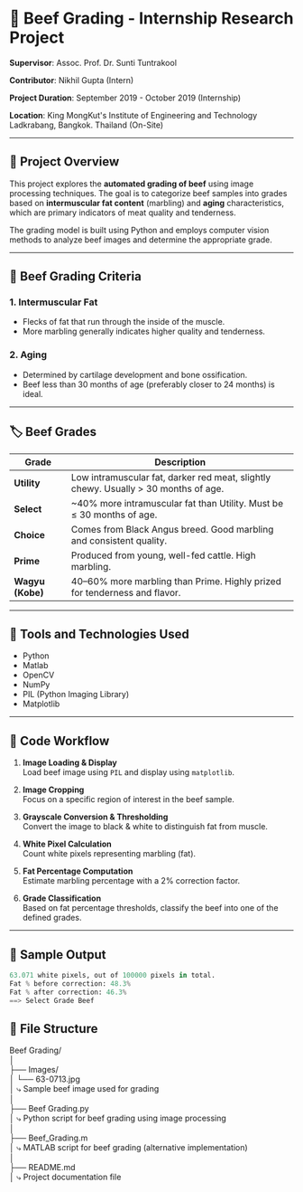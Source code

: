 # 🥩 Beef Grading - Internship Research Project

**Supervisor**: Assoc. Prof. Dr. Sunti Tuntrakool  

**Contributor**: Nikhil Gupta (Intern)

**Project Duration**: September 2019 - October 2019 (Internship)

**Location**: King MongKut's Institute of Engineering and Technology Ladkrabang, Bangkok. Thailand (On-Site)

---

## 📌 Project Overview

This project explores the **automated grading of beef** using image processing techniques. The goal is to categorize beef samples into grades based on **intermuscular fat content** (marbling) and **aging** characteristics, which are primary indicators of meat quality and tenderness.

The grading model is built using Python and employs computer vision methods to analyze beef images and determine the appropriate grade.

---

## 🧠 Beef Grading Criteria

### 1. **Intermuscular Fat**
- Flecks of fat that run through the inside of the muscle.
- More marbling generally indicates higher quality and tenderness.

### 2. **Aging**
- Determined by cartilage development and bone ossification.
- Beef less than 30 months of age (preferably closer to 24 months) is ideal.

---

## 🏷️ Beef Grades

| Grade            | Description                                                                 |
|------------------|-----------------------------------------------------------------------------|
| **Utility**       | Low intramuscular fat, darker red meat, slightly chewy. Usually > 30 months of age. |
| **Select**        | ~40% more intramuscular fat than Utility. Must be ≤ 30 months of age.       |
| **Choice**        | Comes from Black Angus breed. Good marbling and consistent quality.         |
| **Prime**         | Produced from young, well-fed cattle. High marbling.                        |
| **Wagyu (Kobe)**  | 40–60% more marbling than Prime. Highly prized for tenderness and flavor.   |

---

## 🧪 Tools and Technologies Used

- Python
- Matlab
- OpenCV
- NumPy
- PIL (Python Imaging Library)
- Matplotlib

---

## 🧾 Code Workflow

1. **Image Loading & Display**  
   Load beef image using `PIL` and display using `matplotlib`.

2. **Image Cropping**  
   Focus on a specific region of interest in the beef sample.

3. **Grayscale Conversion & Thresholding**  
   Convert the image to black & white to distinguish fat from muscle.

4. **White Pixel Calculation**  
   Count white pixels representing marbling (fat).

5. **Fat Percentage Computation**  
   Estimate marbling percentage with a 2% correction factor.

6. **Grade Classification**  
   Based on fat percentage thresholds, classify the beef into one of the defined grades.

---

## 🧮 Sample Output

```python
63.071 white pixels, out of 100000 pixels in total.
Fat % before correction: 48.3%
Fat % after correction: 46.3%
==> Select Grade Beef
```

## 📁 File Structure

Beef Grading/  
│  
├── Images/  
│   └── 63-0713.jpg  
│       ⤷ Sample beef image used for grading  
│  
├── Beef Grading.py  
│   ⤷ Python script for beef grading using image processing  
│  
├── Beef_Grading.m  
│   ⤷ MATLAB script for beef grading (alternative implementation)  
│  
├── README.md  
│   ⤷ Project documentation file  
